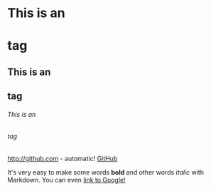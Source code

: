 # This is an <h1> tag

## This is an <h2> tag

###### This is an <h6> tag

http://github.com - automatic!
[GitHub](http://github.com)

It's very easy to make some words **bold** and other words _italic_ with Markdown. You can even [link to Google!](http://google.com)
